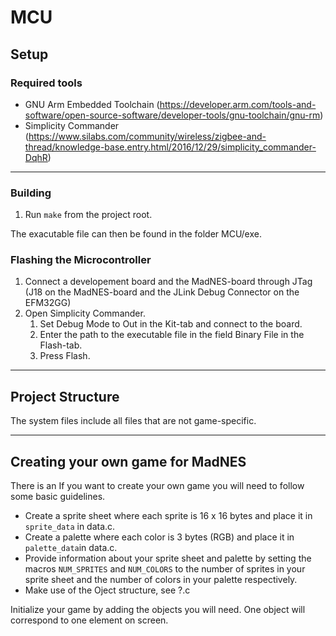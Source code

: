 # MCU

## Setup

### Required tools
- GNU Arm Embedded Toolchain (https://developer.arm.com/tools-and-software/open-source-software/developer-tools/gnu-toolchain/gnu-rm)
- Simplicity Commander (https://www.silabs.com/community/wireless/zigbee-and-thread/knowledge-base.entry.html/2016/12/29/simplicity_commander-DqhR)

---

### Building
1. Run `make` from the project root.

The exacutable file can then be found in the folder MCU/exe.

### Flashing the Microcontroller
1. Connect a developement board and the MadNES-board through JTag (J18 on the MadNES-board and the JLink Debug Connector on the EFM32GG)
2. Open Simplicity Commander.
    1. Set Debug Mode to Out in the Kit-tab and connect to the board.
    2. Enter the path to the executable file in the field Binary File in the Flash-tab.
    3. Press Flash.

---

## Project Structure

The system files include all files that are not game-specific.

---

## Creating your own game for MadNES
There is an 
If you want to create your own game you will need to follow some basic guidelines.
- Create a sprite sheet where each sprite is 16 x 16 bytes and place it in `sprite_data` in data.c.
- Create a palette where each color is 3 bytes (RGB) and place it in `palette_data`in data.c.
- Provide information about your sprite sheet and palette by setting the macros `NUM_SPRITES` and `NUM_COLORS` to the number of sprites in your sprite sheet and the number of colors in your palette respectively.
- Make use of the Oject structure, see ?.c


Initialize your game by adding the objects you will need. One object will correspond to one element on screen. 